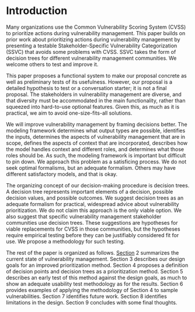 

# Introduction

Many organizations use the Common Vulnerability Scoring System (CVSS) to prioritize actions during vulnerability management. This paper builds on prior work about prioritizing actions during vulnerability management by presenting a testable Stakeholder-Specific Vulnerability Categorization (SSVC) that avoids some problems with CVSS. SSVC takes the form of decision trees for different vulnerability management communities. We welcome others to test and improve it.

This paper proposes a functional system to make our proposal concrete as well as preliminary tests of its usefulness. However, our proposal is a detailed hypothesis to test or a conversation starter; it is not a final proposal. The stakeholders in vulnerability management are diverse, and that diversity must be accommodated in the main functionality, rather than squeezed into hard-to-use optional features. Given this, as much as it is practical, we aim to avoid one-size-fits-all solutions.

We will improve vulnerability management by framing decisions better.  The modeling framework determines what output types are possible, identifies the inputs, determines the aspects of vulnerability management that are in scope, defines the aspects of context that are incorporated, describes how the model handles context and different roles, and determines what those roles should be. As such, the modeling framework is important but difficult to pin down. We approach this problem as a satisficing process. We do not seek optimal formalisms, but an adequate formalism. Others may have different satisfactory models, and that is okay.

The organizing concept of our decision-making procedure is decision trees. A decision tree represents important elements of a decision, possible decision values, and possible outcomes. We suggest decision trees as an adequate formalism for practical, widespread advice about vulnerability prioritization. We do not claim this approach is the only viable option. We also suggest that specific vulnerability management stakeholder communities use decision trees. These suggestions are hypotheses for viable replacements for CVSS in those communities, but the hypotheses require empirical testing before they can be justifiably considered fit for use. We propose a methodology for such testing.

The rest of the paper is organized as follows. [Section](#current-state-of-practice) 2 summarizes the current state of vulnerability management. Section 3 describes our design goals for an improved prioritization method. Section 4 proposes a definition of decision points and decision trees as a prioritization method. Section 5 describes an early test of this method against the design goals, as much to show an adequate usability test methodology as for the results. Section 6 provides examples of applying the methodology of Section 4 to sample vulnerabilities. Section 7 identifies future work. Section 8 identifies limitations in the design. Section 9 concludes with some final thoughts.


